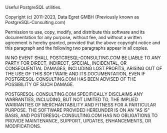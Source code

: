 Useful PostgreSQL utilities.

Copyright (c) 2011-2023, Data Egret GMBH (Previously known as PostgreSQL-Consulting.com)

Permission to use, copy, modify, and distribute this software and its
documentation for any purpose, without fee, and without a written
agreement is hereby granted, provided that the above copyright notice
and this paragraph and the following two paragraphs appear in all
copies.

IN NO EVENT SHALL POSTGRESQL-CONSULTING.COM BE LIABLE TO ANY PARTY FOR
DIRECT, INDIRECT, SPECIAL, INCIDENTAL, OR CONSEQUENTIAL DAMAGES,
INCLUDING LOST PROFITS, ARISING OUT OF THE USE OF THIS SOFTWARE AND
ITS DOCUMENTATION, EVEN IF POSTGRESQL-CONSULTING.COM HAS BEEN ADVISED
OF THE POSSIBILITY OF SUCH DAMAGE.

POSTGRESQL-CONSULTING.COM SPECIFICALLY DISCLAIMS ANY WARRANTIES,
INCLUDING, BUT NOT LIMITED TO, THE IMPLIED WARRANTIES OF
MERCHANTABILITY AND FITNESS FOR A PARTICULAR PURPOSE. THE SOFTWARE
PROVIDED HEREUNDER IS ON AN "AS IS" BASIS, AND
POSTGRESQL-CONSULTING.COM HAS NO OBLIGATIONS TO PROVIDE MAINTENANCE,
SUPPORT, UPDATES, ENHANCEMENTS, OR MODIFICATIONS.
